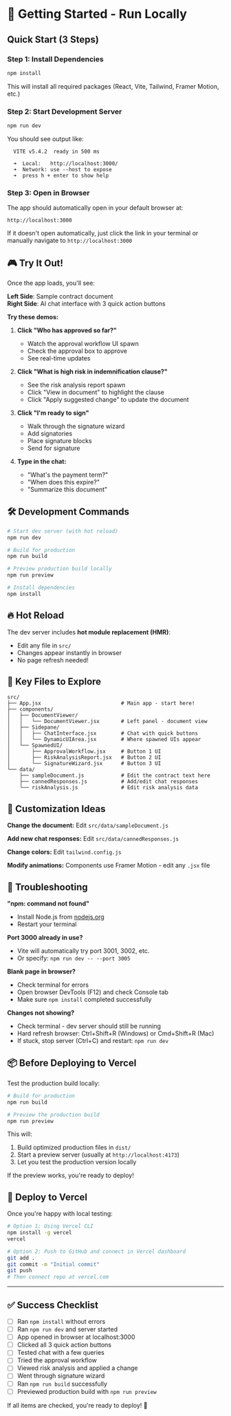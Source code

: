 # 🚀 Getting Started - Run Locally

## Quick Start (3 Steps)

### Step 1: Install Dependencies
```bash
npm install
```

This will install all required packages (React, Vite, Tailwind, Framer Motion, etc.)

### Step 2: Start Development Server
```bash
npm run dev
```

You should see output like:
```
  VITE v5.4.2  ready in 500 ms

  ➜  Local:   http://localhost:3000/
  ➜  Network: use --host to expose
  ➜  press h + enter to show help
```

### Step 3: Open in Browser
The app should automatically open in your default browser at:
```
http://localhost:3000
```

If it doesn't open automatically, just click the link in your terminal or manually navigate to `http://localhost:3000`

## 🎮 Try It Out!

Once the app loads, you'll see:

**Left Side**: Sample contract document  
**Right Side**: AI chat interface with 3 quick action buttons

**Try these demos:**

1. **Click "Who has approved so far?"**
   - Watch the approval workflow UI spawn
   - Check the approval box to approve
   - See real-time updates

2. **Click "What is high risk in indemnification clause?"**
   - See the risk analysis report spawn
   - Click "View in document" to highlight the clause
   - Click "Apply suggested change" to update the document

3. **Click "I'm ready to sign"**
   - Walk through the signature wizard
   - Add signatories
   - Place signature blocks
   - Send for signature

4. **Type in the chat:**
   - "What's the payment term?"
   - "When does this expire?"
   - "Summarize this document"

## 🛠️ Development Commands

```bash
# Start dev server (with hot reload)
npm run dev

# Build for production
npm run build

# Preview production build locally
npm run preview

# Install dependencies
npm install
```

## 🔥 Hot Reload

The dev server includes **hot module replacement (HMR)**:
- Edit any file in `src/`
- Changes appear instantly in browser
- No page refresh needed!

## 📂 Key Files to Explore

```
src/
├── App.jsx                          # Main app - start here!
├── components/
│   ├── DocumentViewer/
│   │   └── DocumentViewer.jsx       # Left panel - document view
│   ├── Sidepane/
│   │   ├── ChatInterface.jsx        # Chat with quick buttons
│   │   └── DynamicUIArea.jsx        # Where spawned UIs appear
│   └── SpawnedUI/
│       ├── ApprovalWorkflow.jsx     # Button 1 UI
│       ├── RiskAnalysisReport.jsx   # Button 2 UI
│       └── SignatureWizard.jsx      # Button 3 UI
└── data/
    ├── sampleDocument.js            # Edit the contract text here
    ├── cannedResponses.js           # Add/edit chat responses
    └── riskAnalysis.js              # Edit risk analysis data
```

## 🎨 Customization Ideas

**Change the document:**
Edit `src/data/sampleDocument.js`

**Add new chat responses:**
Edit `src/data/cannedResponses.js`

**Change colors:**
Edit `tailwind.config.js`

**Modify animations:**
Components use Framer Motion - edit any `.jsx` file

## 🐛 Troubleshooting

**"npm: command not found"**
- Install Node.js from [nodejs.org](https://nodejs.org)
- Restart your terminal

**Port 3000 already in use?**
- Vite will automatically try port 3001, 3002, etc.
- Or specify: `npm run dev -- --port 3005`

**Blank page in browser?**
- Check terminal for errors
- Open browser DevTools (F12) and check Console tab
- Make sure `npm install` completed successfully

**Changes not showing?**
- Check terminal - dev server should still be running
- Hard refresh browser: Ctrl+Shift+R (Windows) or Cmd+Shift+R (Mac)
- If stuck, stop server (Ctrl+C) and restart: `npm run dev`

## 📦 Before Deploying to Vercel

Test the production build locally:

```bash
# Build for production
npm run build

# Preview the production build
npm run preview
```

This will:
1. Build optimized production files in `dist/`
2. Start a preview server (usually at `http://localhost:4173`)
3. Let you test the production version locally

If the preview works, you're ready to deploy!

## 🚀 Deploy to Vercel

Once you're happy with local testing:

```bash
# Option 1: Using Vercel CLI
npm install -g vercel
vercel

# Option 2: Push to GitHub and connect in Vercel dashboard
git add .
git commit -m "Initial commit"
git push
# Then connect repo at vercel.com
```

---

## ✅ Success Checklist

- [ ] Ran `npm install` without errors
- [ ] Ran `npm run dev` and server started
- [ ] App opened in browser at localhost:3000
- [ ] Clicked all 3 quick action buttons
- [ ] Tested chat with a few queries
- [ ] Tried the approval workflow
- [ ] Viewed risk analysis and applied a change
- [ ] Went through signature wizard
- [ ] Ran `npm run build` successfully
- [ ] Previewed production build with `npm run preview`

If all items are checked, you're ready to deploy! 🎉

